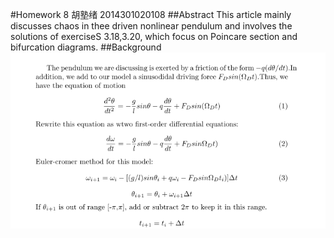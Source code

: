 #Homework 8 胡塾绪 2014301020108
##Abstract
This article mainly discusses chaos in thee driven nonlinear pendulum and involves the solutions of exerciseS 3.18,3.20, which focus on Poincare section and bifurcation diagrams.
##Background
![](https://github.com/earthhero2016/compuational_physics_N2014301020108/blob/master/Ex-8/XXXXX1.png)
